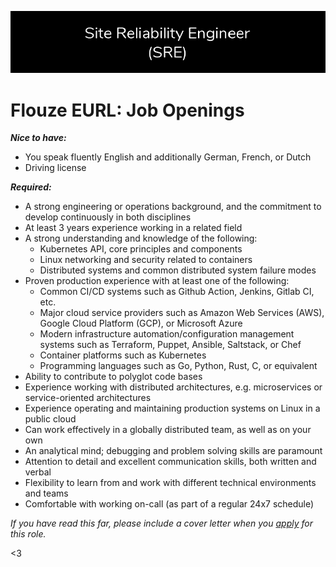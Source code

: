 ![Join Us](/assets/opportunities.png)

# Flouze EURL: Job Openings

***Nice to have:***

- You speak fluently English and additionally German, French, or Dutch
- Driving license

***Required:***

- A strong engineering or operations background, and the commitment to develop continuously in both disciplines
- At least 3 years experience working in a related field
- A strong understanding and knowledge of the following: 
    * Kubernetes API, core principles and components
    * Linux networking and security related to containers
    * Distributed systems and common distributed system failure modes
- Proven production experience with at least one of the following:
    * Common CI/CD systems such as Github Action, Jenkins, Gitlab CI, etc.
    * Major cloud service providers such as Amazon Web Services (AWS), Google Cloud Platform (GCP), or Microsoft Azure
    * Modern infrastructure automation/configuration management systems such as Terraform, Puppet, Ansible, Saltstack, or Chef
    * Container platforms such as Kubernetes
    * Programming languages such as Go, Python, Rust, C, or equivalent
- Ability to contribute to polyglot code bases
- Experience working with distributed architectures, e.g. microservices or service-oriented architectures
- Experience operating and maintaining production systems on Linux in a public cloud
- Can work effectively in a globally distributed team, as well as on your own
- An analytical mind; debugging and problem solving skills are paramount
- Attention to detail and excellent communication skills, both written and verbal
- Flexibility to learn from and work with different technical environments and teams
- Comfortable with working on-call (as part of a regular 24x7 schedule)

*If you have read this far, please include a cover letter when you [apply](lgeurts@pm.me) for this role.*

<3
